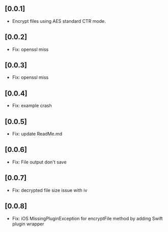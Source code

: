 ## [0.0.1]
- Encrypt files using AES standard CTR mode.

## [0.0.2]
- Fix: openssl miss

## [0.0.3]
- Fix: openssl miss 

## [0.0.4]
- Fix: example crash 

## [0.0.5]
- Fix: update ReadMe.md

## [0.0.6]
- Fix: File output don't save 

## [0.0.7]
- Fix: decrypted file size issue with iv

## [0.0.8]
- Fix: iOS MissingPluginException for encryptFile method by adding Swift plugin wrapper 